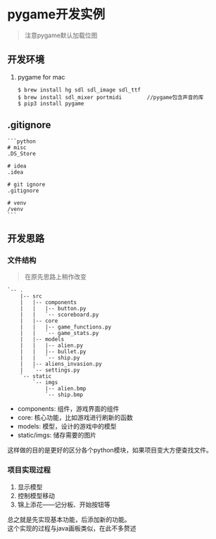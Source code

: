 # pygame开发实例

> 注意pygame默认加载位图

## 开发环境
1. pygame for mac
    ```
    $ brew install hg sdl sdl_image sdl_ttf
    $ brew install sdl_mixer portmidi        //pygame包含声音的库
    $ pip3 install pygame
    ```

## .gitignore
    ```python
    # misc
    .DS_Store

    # idea
    .idea

    # git ignore
    .gitignore

    # venv
    /venv
    ```

## 开发思路
### 文件结构
> 在原先思路上稍作改变
```
`-- .
    |-- src
    |   |-- components
    |   |   |-- button.py
    |   |   `-- scoreboard.py
    |   |-- core
    |   |   |-- game_functions.py
    |   |   `-- game_stats.py
    |   |-- models
    |   |   |-- alien.py
    |   |   |-- bullet.py
    |   |   `-- ship.py
    |   |-- aliens_invasion.py
    |   `-- settings.py
    `-- static
        `-- imgs
            |-- alien.bmp
            `-- ship.bmp
```
- components: 组件，游戏界面的组件
- core: 核心功能，比如游戏进行刷新的函数
- models: 模型，设计的游戏中的模型
- static/imgs: 储存需要的图片

这样做的目的是更好的区分各个python模块，如果项目变大方便查找文件。

### 项目实现过程
1. 显示模型
2. 控制模型移动
3. 锦上添花——记分板、开始按钮等

总之就是先实现基本功能，后添加新的功能。\
这个实现的过程与java画板类似，在此不多赘述
